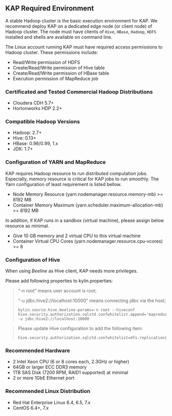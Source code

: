## KAP Required Environment

A stable Hadoop cluster is the basic execution environment for KAP. We recommend deploy KAP on a dedicated edge node (or client node) of Hadoop cluster. The node must have clients of `Hive`, `HBase`, `Hadoop`, `HDFS` installed and shells are available on command line.

The Linux account running KAP must have required access permissions to Hadoop cluster. These permissions include:
* Read/Write permission of HDFS
* Create/Read/Write permission of Hive table
* Create/Read/Write permission of HBase table
* Execution permission of MapReduce job

### Certificated and Tested Commercial Hadoop Distributions
* Cloudera CDH 5.7+
* Hortonworks HDP 2.2+


### Compatible Hadoop Versions
* Hadoop: 2.7+
* Hive: 0.13+
* HBase: 0.98/0.99, 1.x
* JDK: 1.7+

### Configuration of YARN and MapReduce
KAP requires Hadoop resource to run distributed computation jobs. Especially, memory resource is critical for KAP jobs to run smoothly. The Yarn configuration of least requirement is listed bellow.

- Node Memory Resource (yarn.nodemanager.resource.memory-mb) >= 8192 MB
- Container Memory Maximum (yarn.scheduler.maximum-allocation-mb) >= 8192 MB

In addition, if KAP runs in a sandbox (virtual machine), please assign below resource as minimal.

- Give 10 GB memory and 2 virtual CPU to this virtual machine
- Container Virtual CPU Cores (yarn.nodemanager.resource.cpu-vcores) >= 8

### Configuration of Hive

When using *Beeline* as Hive client, KAP needs more privileges. 

Please add following properties to kylin.properties:

> “-n root” means user account is root;
>
> “-u jdbc:hive2://localhost:10000” means connecting jdbc via the host;
>
> ```properties
> kylin.source.hive.beeline-params=-n root --hiveconf hive.security.authorization.sqlstd.confwhitelist.append='mapreduce.job.*|dfs.*' -u jdbc:hive2://localhost:10000
> ```

> Please update Hive configuration to add the following item:
>
> ```properties
> hive.security.authorization.sqlstd.confwhitelist=dfs.replication|hive.exec.compress.output|hive.auto.convert.join.noconditionaltask.*|mapred.output.compression.type|mapreduce.job.split.metainfo.maxsize
> ```



### Recommended Hardware

- 2 Intel Xeon CPU (6 or 8 cores each, 2.3GHz or higher)
- 64GB or larger ECC DDR3 memory
- 1TB SAS Disk (7200 RPM, RAID1 supported) at minimal
- 2 or more 1GbE Ethernet port

### Recommended Linux Distribution
- Red Hat Enterprise Linux 6.4, 6.5, 7.x
- CentOS 6.4+, 7.x
